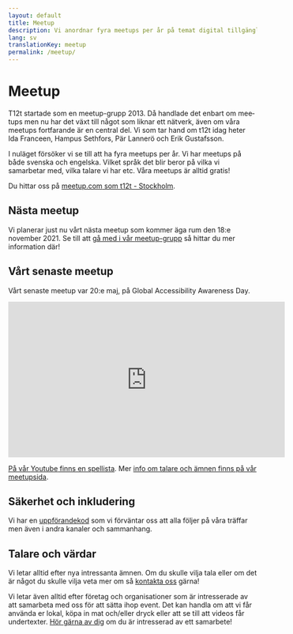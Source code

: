 ```yaml
---
layout: default
title: Meetup
description: Vi anordnar fyra meetups per år på temat digital tillgänglighet. Våra meetups är både på svenska och engelska.
lang: sv
translationKey: meetup
permalink: /meetup/
---
```


<h1 lang="en">Meetup</h1>

T12t startade som en <span lang="en">meetup</span>-grupp 2013. Då handlade det enbart om <span lang="en">meetups</span> men nu har det växt till något som liknar ett nätverk, även om våra <span lang="en">meetups</span> fortfarande är en central del. Vi som tar hand om t12t idag heter Ida Franceen, Hampus Sethfors, Pär Lannerö och Erik Gustafsson.

I nuläget försöker vi se till att ha fyra <span lang="en">meetups</span> per år. Vi har <span lang="en">meetups</span> på både svenska och engelska. Vilket språk det blir beror på vilka vi samarbetar med, vilka talare vi har etc. Våra <span lang="en">meetups</span> är alltid gratis!

Du hittar oss på <a href="https://www.meetup.com/t12t-Stockholm" hreflang="en"><span lang="en">meetup.com</span> som t12t - Stockholm</a>.

<h2 lang="en">Nästa meetup</h2>

Vi planerar just nu vårt nästa <span lang="en">meetup</span> som kommer äga rum den 18:e november 2021. Se till att <a href="https://www.meetup.com/t12t-Stockholm">gå med i vår <span lang="en">meetup</span>-grupp</a> så hittar du mer information där!

<h2 lang="en">Vårt senaste meetup</h2>

Vårt senaste <span lang="en">meetup</span> var 20:e maj, på <span lang="en">Global Accessibility Awareness Day<span>.

<div class="embed-video" lang="en">
  <iframe title="t12t - GAAD 2021: A11y culture at work" width="560" height="315" src="https://www.youtube.com/embed/videoseries?list=PL2xRuDW-GAR1IBucg5XVkYn5vZSAzZfXX" title="YouTube video player" frameborder="0" allow="accelerometer; autoplay; clipboard-write; encrypted-media; gyroscope; picture-in-picture" allowfullscreen></iframe>
</div>

<a href="https://youtube.com/playlist?list=PL2xRuDW-GAR1IBucg5XVkYn5vZSAzZfXX">På vår <span lang="en">Youtube</span> finns en spellista</a>. Mer [info om talare och ämnen finns på vår meetupsida](https://www.meetup.com/t12t-Stockholm/events/277443702/).

## Säkerhet och inkludering

Vi har en [uppförandekod](/uppforandekod/) som vi förväntar oss att alla följer på våra träffar men även i andra kanaler och sammanhang.

## Talare och värdar

Vi letar alltid efter nya intressanta ämnen. Om du skulle vilja tala eller om det är något du skulle vilja veta mer om så [kontakta oss](/kontakt/) gärna!

Vi letar även alltid efter företag och organisationer som är intresserade av att samarbeta med oss för att sätta ihop event. Det kan handla om att vi får använda er lokal, köpa in mat och/eller dryck eller att se till att videos får undertexter. [Hör gärna av dig](/kontakt/) om du är intresserad av ett samarbete!
